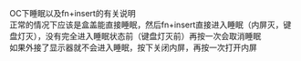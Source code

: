 OC下睡眠以及fn+insert的有关说明  
正常的情况下应该是盒盖能直接睡眠，然后fn+insert直接进入睡眠（内屏灭，键盘灯灭），没有完全进入睡眠状态前（键盘灯灭前）再按一次会取消睡眠  
如果外接了显示器就不会进入睡眠，按下关闭内屏，再按一次打开内屏  